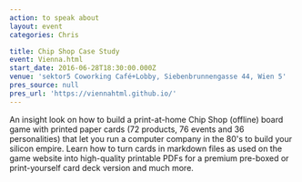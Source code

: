 ```yaml
---
action: to speak about
layout: event
categories: Chris

title: Chip Shop Case Study
event: Vienna.html
start_date: 2016-06-28T18:30:00.000Z
venue: 'sektor5 Coworking Café+Lobby, Siebenbrunnengasse 44, Wien 5'
pres_source: null
pres_url: 'https://viennahtml.github.io/'
---
```


An insight look on how to build a print-at-home Chip Shop (offline) board game with printed paper cards (72 products, 76 events and 36 personalities) that let you run a computer company in the 80's to build your silicon empire. Learn how to turn cards in markdown files as used on the game website into high-quality printable PDFs for a premium pre-boxed or print-yourself card deck version and much more.
